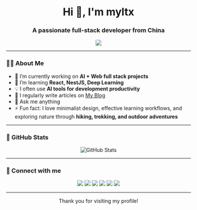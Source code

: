 <h1 align="center">Hi 👋, I'm myltx</h1>
<h3 align="center">A passionate full-stack developer from China</h3>

<p align="center">
  <img src="https://readme-typing-svg.herokuapp.com/?lines=Full-stack+Developer;AI+Productivity+Enthusiast;Open+Source+Contributor;Hiking+Lover&center=true&size=20">
</p>

---

### 🧑‍💻 About Me

- 🔭 I’m currently working on **AI + Web full stack projects**
- 🌱 I’m learning **React, NestJS, Deep Learning**
- 💡 I often use **AI tools for development productivity**
- 📝 I regularly write articles on [My Blog](https://me.myltx.top)
- 💬 Ask me anything
- ⚡ Fun fact: I love minimalist design, effective learning workflows, and exploring nature through **hiking, trekking, and outdoor adventures**

---

<!-- ### 📰 Latest Blog Posts -->

<!-- BLOG-POST-LIST:START -->

<!-- - [Post Title 1](https://yourblog.com/post-1)
- [Post Title 2](https://yourblog.com/post-2)
- [Post Title 3](https://yourblog.com/post-3) -->
<!-- BLOG-POST-LIST:END -->

<!-- --- -->

<!-- ### 🚀 Projects

- [🌐 Nuxt AI Starter](https://github.com/yourusername/nuxt-ai-starter) - AI integrated Nuxt starter template
- [🔥 NestJS Boilerplate](https://github.com/yourusername/nestjs-boilerplate) - Production-ready NestJS starter
- [📝 My Blog](https://github.com/yourusername/blog) - Personal blog powered by Nuxt Content

--- -->

### 🌟 GitHub Stats

<p align="center">
  <img src="https://github-readme-stats.vercel.app/api?username=myltx&show_icons=true&theme=default" alt="GitHub Stats" />
</p>

---

<!-- ### 💹 GitHub Streak

<p align="center">
  <img src="https://github-readme-streak-stats.herokuapp.com/?user=myltx&" alt="GitHub Streak" />
</p>

--- -->

<!-- ### 🗂️ Top Languages

<p align="center">
  <img src="https://github-readme-stats.vercel.app/api/top-langs/?username=myltx&layout=compact&langs_count=6" alt="Top Languages" />
</p>

--- -->

### 📲 Connect with me

<p align="center">
  <a href="https://x.com/myl_tx"><img src="https://img.shields.io/badge/-Twitter-blue?style=flat-square&logo=twitter&logoColor=white" /></a>
  <a href="https://me.myltx.top/"><img src="https://img.shields.io/badge/-Blog-black?style=flat-square&logo=google-chrome&logoColor=white" /></a>
  <a href="865147643@qq.com"><img src="https://img.shields.io/badge/-Email-c14438?style=flat-square&logo=gmail&logoColor=white" /></a>
  <a href="https://github.com/myltx"><img src="https://img.shields.io/badge/-GitHub-181717?style=flat-square&logo=github&logoColor=white" /></a>
<!-- 小红书 -->
  <a href="https://www.xiaohongshu.com/user/profile/664f0745000000001e0087d1"><img src="https://img.shields.io/badge/-小红书-FF6F61?style=flat-square&logo=xiaohongshu&logoColor=white" /></a>
  <!-- bilibili -->
  <a href="https://space.bilibili.com/167390207"><img src="https://img.shields.io/badge/-Bilibili-00A1D6?style=flat-square&logo=bilibili&logoColor=white" /></a>
</p>

---

<!-- ### ✨ 公众号

<p align="center">
  <img src="https://your-qrcode-image-link.com" alt="公众号: 你的公众号名称" width="200"/>
</p>

> **公众号：你的公众号名称**
> 分享 AI + Web 技术与开发效率工具 -->

<!-- --- -->

<!-- <div align="center">
  <img src="https://activity-graph.herokuapp.com/graph?username=yourusername&theme=github" alt="Activity Graph" />
</div>

--- -->

<p align="center">Thank you for visiting my profile!</p>
